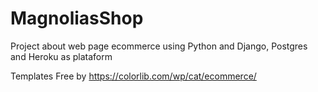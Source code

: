 # MagnoliasShop

Project about web page ecommerce using Python and Django, Postgres and Heroku as plataform

Templates Free by https://colorlib.com/wp/cat/ecommerce/ 
